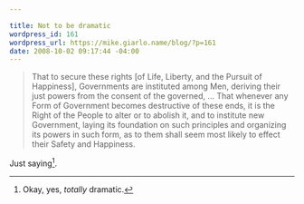 ```yaml
---

title: Not to be dramatic
wordpress_id: 161
wordpress_url: https://mike.giarlo.name/blog/?p=161
date: 2008-10-02 09:17:44 -04:00
---
```

> That to secure these rights [of Life, Liberty, and the Pursuit of Happiness], Governments are instituted among Men, deriving their just powers from the consent of the governed, ... That whenever any Form of Government becomes destructive of these ends, it is the Right of the People to alter or to abolish it, and to institute new Government, laying its foundation on such principles and organizing its powers in such form, as to them shall seem most likely to effect their Safety and Happiness.

Just saying[^1].

[^1]: Okay, yes, *totally* dramatic.
